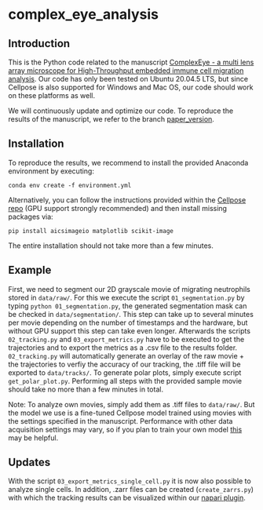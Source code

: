 # complex_eye_analysis

## Introduction
This is the Python code related to the manuscript [ComplexEye - a multi lens array microscope for High-Throughput embedded immune cell migration analysis](https://doi.org/10.1038/s41467-023-43765-3). Our code has only been tested on Ubuntu 20.04.5 LTS, but since Cellpose is also supported for Windows and Mac OS, our code should work on these platforms as well.

We will continuously update and optimize our code. To reproduce the results of the manuscript, we refer to the branch [paper_version](https://github.com/MMV-Lab/complex_eye_analysis/tree/paper_version).

## Installation
To reproduce the results, we recommend to install the provided Anaconda environment by executing:
~~~
conda env create -f environment.yml
~~~

Alternatively, you can follow the instructions provided within the [Cellpose repo](https://github.com/MouseLand/cellpose) (GPU support strongly recommended) and then install missing packages via: 
~~~
pip install aicsimageio matplotlib scikit-image
~~~

The entire installation should not take more than a few minutes.
## Example
First, we need to segment our 2D grayscale movie of migrating neutrophils stored in `data/raw/`. For this we execute the script `01_segmentation.py` by typing `python 01_segmentation.py`, the generated segmentation mask can be checked in `data/segmentation/`. This step can take up to several minutes per movie depending on the number of timestamps and the hardware, but without GPU support this step can take even longer. Afterwards the scripts `02_tracking.py` and `03_export_metrics.py` have to be executed to get the trajectories and to export the metrics as a .csv file to the results folder. `02_tracking.py` will automatically generate an overlay of the raw movie + the trajectories to verfiy the accuracy of our tracking, the .tiff file will be exported to `data/tracks/`. To generate polar plots, simply execute script `get_polar_plot.py`. Performing all steps with the provided sample movie should take no more than a few minutes in total.

Note: To analyze own movies, simply add them as .tiff files to `data/raw/`. But the model we use is a fine-tuned Cellpose model trained using movies with the settings specified in the manuscript. Performance with other data acquisition settings may vary, so if you plan to train your own model [this](https://cellpose.readthedocs.io/en/latest/train.html) may be helpful. 

## Updates
With the script `03_export_metrics_single_cell.py` it is now also possible to analyze single cells. In addition, .zarr files can be created (`create_zarrs.py`) with which the tracking results can be visualized within our [napari plugin](https://github.com/MMV-Lab/mmv_h4tracks). 